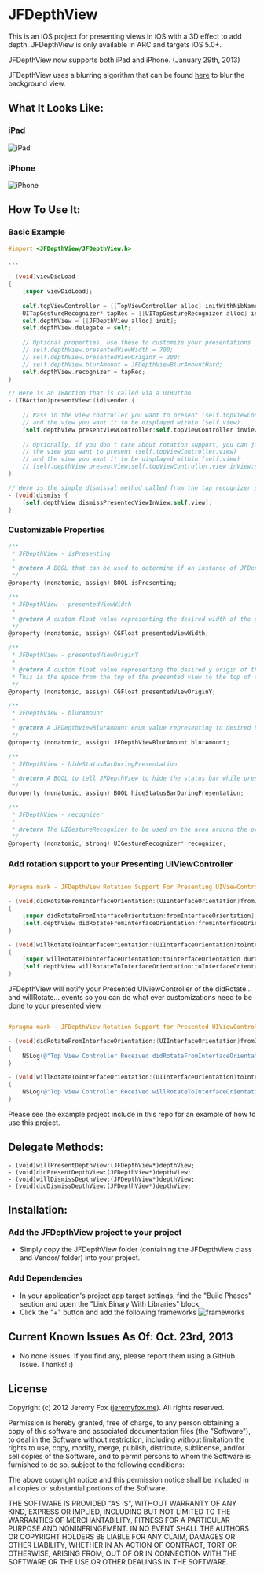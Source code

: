 JFDepthView
===========

This is an iOS project for presenting views in iOS with a 3D effect to add depth. JFDepthView is only available in ARC and targets iOS 5.0+.

JFDepthView now supports both iPad and iPhone. (January 29th, 2013)

JFDepthView uses a blurring algorithm that can be found [here](http://indieambitions.com/idevblogaday/perform-blur-vimage-accelerate-framework-tutorial/?utm_source=feedburner&utm_medium=feed&utm_campaign=Feed%3A+IndieAmbitions+%28Indie+Ambitions%29 "here") to blur the background view.

What It Looks Like:
------------------

### iPad
![iPad](https://www.evernote.com/shard/s4/sh/f6867af8-97da-446a-84ca-78cffa475bc9/10937965ff3df0b205c68efc1936214d/deep/0/depthview-ipad.png)

### iPhone
![iPhone](https://www.evernote.com/shard/s4/sh/d6aa555b-df44-4acc-9481-883b52bf907d/2f0fed09193a6cba4ed73690464d82f2/deep/0/depthview-iphone.png)

How To Use It:
-------------

### Basic Example

```objective-c
#import <JFDepthView/JFDepthView.h>

...

- (void)viewDidLoad
{
    [super viewDidLoad];
    
    self.topViewController = [[TopViewController alloc] initWithNibName:@"TopViewController" bundle:nil];
    UITapGestureRecognizer* tapRec = [[UITapGestureRecognizer alloc] initWithTarget:self action:@selector(dismiss)];
    self.depthView = [[JFDepthView alloc] init];
    self.depthView.delegate = self;
    
    // Optional properties, use these to customize your presentations
    // self.depthView.presentedViewWidth = 700;
    // self.depthView.presentedViewOriginY = 200;
    // self.depthView.blurAmount = JFDepthViewBlurAmountHard;
	self.depthView.recognizer = tapRec;
}

// Here is an IBAction that is called via a UIButton
- (IBAction)presentView:(id)sender {
    
    // Pass in the view controller you want to present (self.topViewController) 
    // and the view you want it to be displayed within (self.view)
    [self.depthView presentViewController:self.topViewController inView:self.view];
    
    // Optionally, if you don't care about rotation support, you can just pass in 
    // the view you want to present (self.topViewController.view) 
    // and the view you want it to be displayed within (self.view)
    // [self.depthView presentView:self.topViewController.view inView:self.view];
}

// Here is the simple dismissal method called from the tap recognizer passed into init method of JFDepthView
- (void)dismiss {
    [self.depthView dismissPresentedViewInView:self.view];
}
```
### Customizable Properties
```objective-c
/**
 * JFDepthView - isPresenting
 *
 * @return A BOOL that can be used to determine if an instance of JFDepthView is preseting a view.
 */
@property (nonatomic, assign) BOOL isPresenting;

/**
 * JFDepthView - presentedViewWidth
 *
 * @return A custom float value representing the desired width of the presented view. Default value is 600.
 */
@property (nonatomic, assign) CGFloat presentedViewWidth;

/**
 * JFDepthView - presentedViewOriginY
 *
 * @return A custom float value representing the desired y origin of the presented view.
 * This is the space from the top of the presented view to the top of the view that it is contained in.
 */
@property (nonatomic, assign) CGFloat presentedViewOriginY;

/**
 * JFDepthView - blurAmount
 *
 * @return A JFDepthViewBlurAmount enum value representing to desired blur amount for the background view behind the presented view. Default value is JFDepthViewBlurAmountMedium.
 */
@property (nonatomic, assign) JFDepthViewBlurAmount blurAmount;

/**
 * JFDepthView - hideStatusBarDuringPresentation
 *
 * @return A BOOL to tell JFDepthView to hide the status bar while presenting or not. Default is NO.
 */
@property (nonatomic, assign) BOOL hideStatusBarDuringPresentation;

/**
 * JFDepthView - recognizer
 *
 * @return The UIGestureRecognizer to be used on the area around the presentedView to dismiss the presentedView.
 */
@property (nonatomic, strong) UIGestureRecognizer* recognizer;
```

### Add rotation support to your Presenting UIViewController
```objective-c

#pragma mark - JFDepthView Rotation Support For Presenting UIViewController

- (void)didRotateFromInterfaceOrientation:(UIInterfaceOrientation)fromInterfaceOrientation
{
    [super didRotateFromInterfaceOrientation:fromInterfaceOrientation];
    [self.depthView didRotateFromInterfaceOrientation:fromInterfaceOrientation];
}

- (void)willRotateToInterfaceOrientation:(UIInterfaceOrientation)toInterfaceOrientation duration:(NSTimeInterval)duration
{
    [super willRotateToInterfaceOrientation:toInterfaceOrientation duration:duration];
    [self.depthView willRotateToInterfaceOrientation:toInterfaceOrientation duration:duration];
}
```

JFDepthView will notify your Presented UIViewController of the didRotate... and willRotate... events so you can do what ever customizations need to be done to your presented view

```objective-c

#pragma mark - JFDepthView Rotation Support for Presented UIViewController

- (void)didRotateFromInterfaceOrientation:(UIInterfaceOrientation)fromInterfaceOrientation
{
    NSLog(@"Top View Controller Received didRotateFromInterfaceOrientation: event from JFDepthView");
}

- (void)willRotateToInterfaceOrientation:(UIInterfaceOrientation)toInterfaceOrientation duration:(NSTimeInterval)duration
{
    NSLog(@"Top View Controller Received willRotateToInterfaceOrientation:duration: event from JFDepthView");
}
```


Please see the example project include in this repo for an example of how to use this project.
    
Delegate Methods:
----------------

    - (void)willPresentDepthView:(JFDepthView*)depthView;
    - (void)didPresentDepthView:(JFDepthView*)depthView;
    - (void)willDismissDepthView:(JFDepthView*)depthView;
    - (void)didDismissDepthView:(JFDepthView*)depthView;
    
Installation:
------------

### Add the JFDepthView project to your project

- Simply copy the JFDepthView folder (containing the JFDepthView class and Vendor/ folder) into your project.

### Add Dependencies

- In your application's project app target settings, find the "Build Phases" section and open the "Link Binary With Libraries" block
- Click the "+" button and add the following frameworks
![frameworks](https://www.evernote.com/shard/s4/sh/1a808b87-4e64-47ea-9fac-a1c8f8651223/f734ee4641673effc71fbf1fb9e6dacc/deep/0/JFDepthVewExample.xcodeproj.png)

Current Known Issues As Of: Oct. 23rd, 2013
-------------------------------------------

- No none issues. If you find any, please report them using a GitHub Issue. Thanks! :)

License
-------
Copyright (c) 2012 Jeremy Fox ([jeremyfox.me](http://www.jeremyfox.me)). All rights reserved.

Permission is hereby granted, free of charge, to any person obtaining a copy
of this software and associated documentation files (the "Software"), to deal
in the Software without restriction, including without limitation the rights
to use, copy, modify, merge, publish, distribute, sublicense, and/or sell
copies of the Software, and to permit persons to whom the Software is
furnished to do so, subject to the following conditions:

The above copyright notice and this permission notice shall be included in
all copies or substantial portions of the Software.

THE SOFTWARE IS PROVIDED "AS IS", WITHOUT WARRANTY OF ANY KIND, EXPRESS OR
IMPLIED, INCLUDING BUT NOT LIMITED TO THE WARRANTIES OF MERCHANTABILITY,
FITNESS FOR A PARTICULAR PURPOSE AND NONINFRINGEMENT. IN NO EVENT SHALL THE
AUTHORS OR COPYRIGHT HOLDERS BE LIABLE FOR ANY CLAIM, DAMAGES OR OTHER
LIABILITY, WHETHER IN AN ACTION OF CONTRACT, TORT OR OTHERWISE, ARISING FROM,
OUT OF OR IN CONNECTION WITH THE SOFTWARE OR THE USE OR OTHER DEALINGS IN THE
SOFTWARE.
